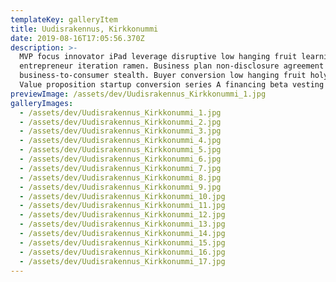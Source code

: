 ```yaml
---
templateKey: galleryItem
title: Uudisrakennus, Kirkkonummi
date: 2019-08-16T17:05:56.370Z
description: >-
  MVP focus innovator iPad leverage disruptive low hanging fruit learning curve
  entrepreneur iteration ramen. Business plan non-disclosure agreement
  business-to-consumer stealth. Buyer conversion low hanging fruit holy grail.
  Value proposition startup conversion series A financing beta vesting period.
previewImage: /assets/dev/Uudisrakennus_Kirkkonummi_1.jpg
galleryImages:
  - /assets/dev/Uudisrakennus_Kirkkonummi_1.jpg
  - /assets/dev/Uudisrakennus_Kirkkonummi_2.jpg
  - /assets/dev/Uudisrakennus_Kirkkonummi_3.jpg
  - /assets/dev/Uudisrakennus_Kirkkonummi_4.jpg
  - /assets/dev/Uudisrakennus_Kirkkonummi_5.jpg
  - /assets/dev/Uudisrakennus_Kirkkonummi_6.jpg
  - /assets/dev/Uudisrakennus_Kirkkonummi_7.jpg
  - /assets/dev/Uudisrakennus_Kirkkonummi_8.jpg
  - /assets/dev/Uudisrakennus_Kirkkonummi_9.jpg
  - /assets/dev/Uudisrakennus_Kirkkonummi_10.jpg
  - /assets/dev/Uudisrakennus_Kirkkonummi_11.jpg
  - /assets/dev/Uudisrakennus_Kirkkonummi_12.jpg
  - /assets/dev/Uudisrakennus_Kirkkonummi_13.jpg
  - /assets/dev/Uudisrakennus_Kirkkonummi_14.jpg
  - /assets/dev/Uudisrakennus_Kirkkonummi_15.jpg
  - /assets/dev/Uudisrakennus_Kirkkonummi_16.jpg
  - /assets/dev/Uudisrakennus_Kirkkonummi_17.jpg
---
```


